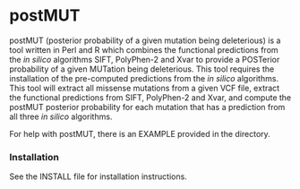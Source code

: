 # postMUT

postMUT (posterior probability of a given mutation being deleterious) 
  is a tool written in Perl and R which combines the functional predictions from the *in silico* 
  algorithms SIFT, PolyPhen-2 and Xvar to provide a POSTerior probability of a given 
  MUTation being deleterious. This tool requires the installation of the pre-computed
  predictions from the *in silico* algorithms.  This tool will extract all missense 
  mutations from a given VCF file, extract the functional predictions from SIFT, 
  PolyPhen-2 and Xvar, and compute the postMUT posterior probability for each mutation 
  that has a prediction from all three *in silico* algorithms. 

For help with postMUT, there is an EXAMPLE provided in the directory. 
  
### Installation

 See the INSTALL file for installation instructions. 
 

